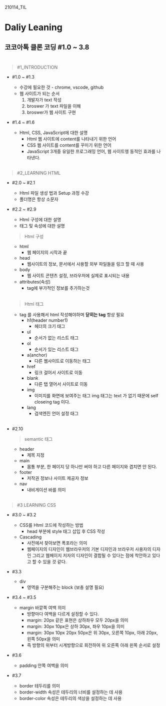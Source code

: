 210114_TIL
# Daliy Leaning 
## 코코아톡 클론 코딩 #1.0 ~ 3.8 <br/><br/>

> #1_INTRODUCTION 
  * #1.0 ~ #1.3 
    * 수강에 필요한 것 - chrome, vscode, github
    * 웹 사이트가 되는 순서 <ol> <li>개발자가 text 작성 </li><li>broswer 가 text 파일을 이해</li>  <li> broswer가 웹 사이트 구현</li> </ol>

* #1.4 ~ #1.6
    * Html, CSS, JavaScript에 대한 설명 
      * Html 웹 사이트에 content를 나타내기 위한 언어 
      * CSS 웹 사이트를 content를 꾸미기 위한 언어
      * JavaScript 3개중 유일한 프로그래밍 언어, 웹 사이트엥 동적인 효과를 나타낸다.<br/><br/>

>#2_LEARNING HTML
 * #2.0 ~ #2.1 
   * Html 파일 생성 법과 Setup 과정 수강
   * 폴더명은 항상 소문자 <br/>
 * #2.2 ~ #2.9
    * Html 구성에 대한 설명
    * 태그 및 속성에 대한 설명<br/>
     >Html 구성
      * html
        * 웹 페이지의 시작과 끝
      * head 
        * 웹사이트의 정보, 문서에서 사용할 외부 파일들을 링크 할 때 사용
      * body  
        * 웹 사이트 콘텐츠 설정, 브라우저에 실제로 표시되는 내용
      * attributes(속성) 
        * tag에 부가적인 정보를 추가하는것<br/><br/>
      
    > Html 태그
      * tag 를 사용해서 html 작성해야하며 **닫히는 tag** 항상 필요
        * h1(header number1) 
            *  헤더의 크기 태그 
        * ul 
          * 순서가 없는 리스트 태그 
        * ol 
          * 순서가 있는 리스트 태그
        * a(anchor) 
          * 다른 웹사이트로 이동하는 태그 
        * href 
          * 링크 걸어서 사이트로 이동 
        * blank 
          * 다른 탭 열어서 사이트로 이동 
        * img 
          * 이미지를 화면에 보여주는 태그 img 태그는 text 가 없기 때문에 self closeing tag 이다.
        *  lang  
           * 검색엔진 언어 설정 태그<br/><br/>
  * #2.10
    >semantic 태그
     * header
       * 제목 지정
     * main
       * 몸통 부분, 한 페이지 당 하나만 써야 하고 다른 페이지와 겹치면 안 된다.
     * footer
       * 저작권 정보나 사이트 제공자 정보
     * nav 
       * 내비게이션 바를 의미 <br/><br/>
  
  > #3 LEARNING CSS
  * #3.0 ~ #3.2
    *  CSS를 Html 코드에 작성하는 방법 
       *  head 부분에 style 태그 삽입 후 CSS 작성
    * Cascading
      * 사전에서 찾아보면 폭포라는 의미 
      * 웹페이지의 디자인이 웹브라우저의 기본 디자인과 브라우저 사용자의 디자인 그리고 웹페이지 저자의 디자인이 결합될 수 있다는 점에 착안하고 있다고 할 수 있을 것 같다.

  * #3.3 
    * div
      * 영역을 구분해주는 block (보충 설명 필요)

  * #3.4 ~ #3.5
    * margin 바깥쪽 여백 의미
      * 방향마다 여백을 다르게 설정할 수 있다.
      * margin: 20px 같은 표현은 상하좌우 모두 20px을 의미
      * margin: 30px 10px은 상하 30px, 좌우 10px을 의미
      * margin: 30px 10px 20px 50px은 위 30px, 오른쪽 10px, 아래 20px, 왼쪽 50px을 의미
      * 즉 방향의 위부터 시계방향으로 회전하여 위 오른쪽 아래 왼쪽 순서로 설정
  * #3.6
    * padding 안쪽 여백을 의미

  * #3.7
    * border 테두리를 의미
    * border-width 속성은 테두리의 너비를 설정하는 데 사용
    * border-color 속성은 테두리의 색상을 설정하는 데 사용


    
   
        
        
        
      
   

